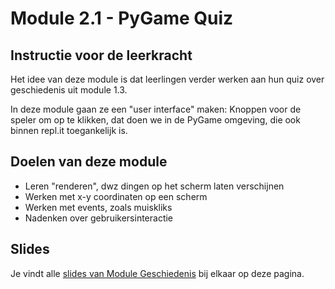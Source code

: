 # Module 2.1 - PyGame Quiz

## Instructie voor de leerkracht

Het idee van deze module is dat leerlingen verder werken aan hun quiz over geschiedenis uit module 1.3.

In deze module gaan ze een "user interface" maken: Knoppen voor de speler om op te klikken, dat doen we in de PyGame omgeving, die ook binnen repl.it toegankelijk is.

## Doelen van deze module

* Leren "renderen", dwz dingen op het scherm laten verschijnen
* Werken met x-y coordinaten op een scherm
* Werken met events, zoals muiskliks
* Nadenken over gebruikersinteractie

## Slides

Je vindt alle [slides van Module Geschiedenis](https://slides.com/felienne/decks/python-in-de-klas-module-3) bij elkaar op deze pagina.

